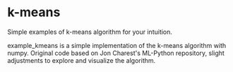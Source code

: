 # k-means
Simple examples of k-means algorithm for your intuition.

example_kmeans is a simple implementation of the k-means algorithm with numpy. Original code based on Jon Charest's ML-Python repository, slight adjustments to explore and visualize the algorithm.

